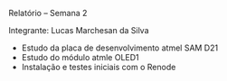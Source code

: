 Relatório – Semana 2

Integrante: Lucas Marchesan da Silva

- Estudo da placa de desenvolvimento atmel SAM D21
- Estudo do módulo atmle OLED1
- Instalação e testes iniciais com o Renode
